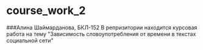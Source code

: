 # course_work_2

###Алина Шаймарданова, БКЛ-152
В репризитории находится курсовая работа на тему "Зависимость словоупотребления от времени в текстах социальной сети"
